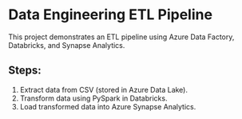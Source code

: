 # Data Engineering ETL Pipeline
This project demonstrates an ETL pipeline using Azure Data Factory, Databricks, and Synapse Analytics.
## Steps:
1. Extract data from CSV (stored in Azure Data Lake).
2. Transform data using PySpark in Databricks.
3. Load transformed data into Azure Synapse Analytics.
